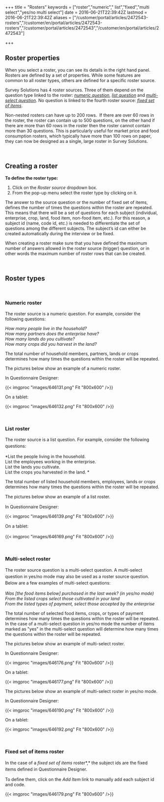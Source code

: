 ﻿+++
title = "Rosters"
keywords = ["roster","numeric"," list","fixed","multi select","yes/no multi select"]
date = 2016-06-21T22:39:42Z
lastmod = 2016-06-21T22:39:42Z
aliases = ["/customer/portal/articles/2472543-rosters","/customer/en/portal/articles/2472543-rosters","/customer/portal/articles/2472543","/customer/en/portal/articles/2472543"]

+++

Roster properties
-----------------

When you select a roster, you can see its details in the right hand
panel. Rosters are defined by a set of properties. While some features
are common to all roster types, others are defined for a specific roster
source.  
  
Survey Solutions has 4 roster sources. Three of them depend on the
question type linked to the roster: [*numeric question*](#numeric),
[*list question*](#list) and [*multi-select question*](#multi_select).
No question is linked to the fourth roster source: [*fixed set of
items*](#fixed%20set%20of%20items).  
  
Non-nested rosters can have up to 200 rows.  If there are over 60 rows
in the roster, the roster can contain up to 500 questions, on the other
hand if there are more than 60 rows in the roster then the roster cannot
contain more than 30 questions. This is particularly useful for market
price and food consumption rosters, which typically have more than 100
rows on paper, they can now be designed as a single, large roster in
Survey Solutions.

 

Creating a roster
-----------------

  
**To define the roster type:**

1.  Click on the *Roster source* dropdown box.
2.  From the pop-up menu select the roster type by clicking on it.

  
The answer to the source question or the number of fixed set of items,
defines the number of times the questions within the roster are
repeated. This means that there will be a set of questions for each
subject (individual, enterprise, crop, land, food item, non-food item,
etc.). For this reason, a subject id (name, code id, etc.) is needed to
differentiate the set of questions among the different subjects. The
subject’s id can either be created automatically during the interview or
be fixed.  
  
When creating a roster make sure that you have defined the maximum
number of answers allowed in the roster source (trigger) question, or in
other words the maximum number of roster rows that can be created.   
  
  
 

Roster types
------------

 

### <span id="numeric"></span>Numeric roster

  
The roster source is a numeric question. For example, consider the
following questions:  
  
*How many people live in the household?  
How many partners does the enterprise have?  
How many lands do you cultivate?  
How many crops did you harvest in the land?*  
  
  
The total number of household members, partners, lands or crops
determines how many times the questions within the roster will be
repeated.  
  
  
The pictures below show an example of a numeric roster.  
  
In Questionnaire Designer:  
  
{{< imgproc "images/646131.png" Fit "800x600" />}}  
  
  
On a tablet:  
  
{{< imgproc "images/646132.png" Fit "800x600" />}}  
  
 

### <span id="list"></span>List roster

  
The roster source is a list question. <span
style="line-height: 20.8px;">For example, consider the following
questions:</span>  
  
*List the people living in the household.  
List the employees working in the enterprise.   
List the lands you cultivate.  
List the crops you harvested in the land. *  
  
The total number of listed household members, employees, lands or crops
determines how many times the questions within the roster will be
repeated.  
  
  
The pictures below <span style="line-height: 20.8px;">show an example of
a list roster. </span>  
  
  
In Questionnaire Designer:  
  
{{< imgproc "images/646139.png" Fit "800x600" />}}  
  
  
<span style="line-height: 20.8px;">On a tablet:  
  
{{< imgproc "images/646169.png" Fit "800x600" />}}</span>  
  
 

### <span style="line-height: 20.8px;"><span id="multi_select"></span>Multi-select roster</span>

  
<span style="line-height: 20.8px;">The roster source question is a
multi-select question. A multi-select question in yes/no mode may also
be used as a roster source question. Below are a few examples of
multi-select questions:   
  
  
*Was \[the food items below\] purchased in the last week? (in yes/no
mode)  
From the listed crops select those cultivated in your land  
From the listed types of payment, select those accepted by the
enterprise*  
  
The total number of selected food items, crops, or types of payment
determines how many times the questions within the roster will be
repeated. In the case of a multi-select question in yes/no mode the
number of items marked as "yes" in the multi-select question will
determine how many times the questions within the roster will be
repeated.  
  
The pictures below show an example of multi-select roster.  
  
In Questionnaire Designer:  
  
{{< imgproc "images/646176.png" Fit "800x600" />}}  
  
On a tablet:  
  
{{< imgproc "images/646177.png" Fit "800x600" />}}  
  
The pictures below show an example of multi-select roster in yes/no
mode.  
  
  
In Questionnaire Designer:  
  
{{< imgproc "images/646190.png" Fit "800x600" />}}  
  
  
On a tablet:  
  
{{< imgproc "images/646192.png" Fit "800x600" />}}</span>  
  
 

### <span style="line-height: 20.8px;"><span id="fixed set of items"></span>Fixed set of items roster</span>

  
<span style="line-height: 20.8px;">In the case of a *fixed set of items*
roster*,* the subject ids are the fixed items defined in Questionnaire
Designer.  
  
To define them, click on the *Add Item* link to manually add each
subject id and code.  
  
{{< imgproc "images/646179.png" Fit "800x600" />}}</span>
